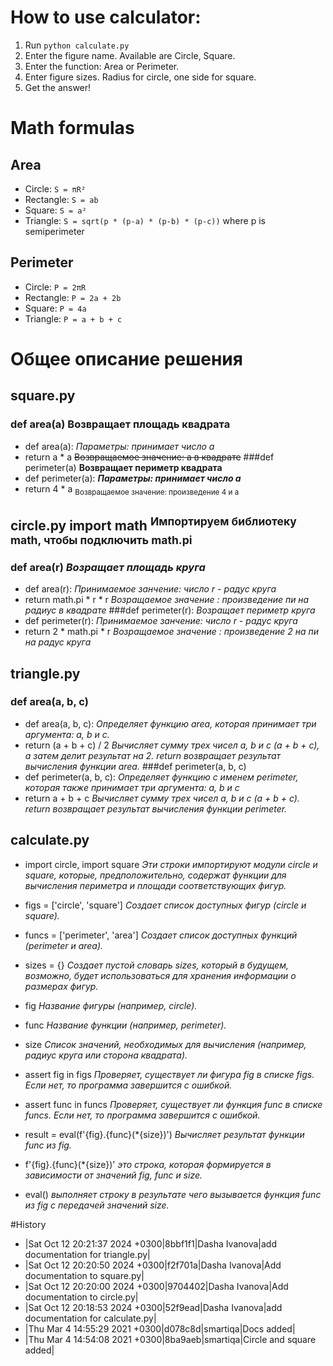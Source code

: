 # How to use calculator:
1. Run `python calculate.py`
2. Enter the figure name. Available are Circle, Square.
3. Enter the function: Area or Perimeter.
4. Enter figure sizes. Radius for circle, one side for square.
5. Get the answer!

# Math formulas
## Area
- Circle: `S = πR²`
- Rectangle: `S = ab`
- Square: `S = a²`
- Triangle: `S = sqrt(p * (p-a) * (p-b) * (p-c))` where p is semiperimeter

## Perimeter
- Circle: `P = 2πR`
- Rectangle: `P = 2a + 2b`
- Square: `P = 4a`
- Triangle: `P = a + b + c`

# Общее описание решения
## square.py
### def area(a) **Возвращает площадь квадрата**
- def area(a): *Параметры: принимает число a*
-	return a * a ~~Возвращаемое значение: а в квадрате~~
###def perimeter(a) **Возвращает периметр квадрата**
- def perimeter(a): ***Параметры: принимает число а***
-	return 4 * a <sub>Возвращаемое значение: произведение 4 и а</sub>
## circle.py import math <sup>Импортируем библиотеку math, чтобы подключить math.pi</sup>
### def area(r) *Возращает площадь круга*
- def area(r): *Принимаемое занчение: число r - радус круга*
-   return math.pi * r * r *Возращаемое значение : произведение пи на радиус в квадрате*
###def perimeter(r): *Возращает периметр круга*
- def perimeter(r): *Принимаемое занчение: число r - радус круга*
-   return 2 * math.pi * r *Возращаемое значение : произведение 2 на пи на радус круга*
## triangle.py
### def area(a, b, c)
- def area(a, b, c): *Определяет функцию area, которая принимает три аргумента: a, b и c.*
- return (a + b + c) / 2 *Вычисляет сумму трех чисел a, b и c (a + b + c), а затем делит результат на 2. return возвращает результат вычисления функции area.*
###def perimeter(a, b, c)
- def perimeter(a, b, c): *Определяет функцию с именем perimeter, которая также принимает три аргумента: a, b и c*
- return a + b + c *Вычисляет сумму трех чисел a, b и c (a + b + c). return возвращает результат вычисления функции perimeter.*
## calculate.py

- import circle, import square *Эти строки импортируют модули circle и square, которые, предположительно, содержат функции для вычисления периметра и площади соответствующих фигур.*

- figs = ['circle', 'square'] *Создает список доступных фигур (circle и square).*

- funcs = ['perimeter', 'area'] *Создает список доступных функций (perimeter и area).*

- sizes = {} *Создает пустой словарь sizes, который в будущем, возможно, будет использоваться для хранения информации о размерах фигур.*

- fig *Название фигуры (например, circle).*
- func *Название функции (например, perimeter).*
- size *Список значений, необходимых для вычисления (например, радиус круга или сторона квадрата).*

- assert fig in figs *Проверяет, существует ли фигура fig в списке figs. Если нет, то программа завершится с ошибкой.*
- assert func in funcs *Проверяет, существует ли функция func в списке funcs. Если нет, то программа завершится с ошибкой.*

- result = eval(f'{fig}.{func}(*{size})') *Вычисляет результат функции func из fig.* 

- f'{fig}.{func}(*{size})'  *это строка, которая формируется в зависимости от значений fig, func и size.*

- eval() *выполняет строку в результате чего вызывается функция func из fig с передачей значений size.*

#History
- |Sat Oct 12 20:21:37 2024 +0300|8bbf1f1|Dasha Ivanova|add documentation for triangle.py|
- |Sat Oct 12 20:20:50 2024 +0300|f2f701a|Dasha Ivanova|Add documentation to square.py|
- |Sat Oct 12 20:20:00 2024 +0300|9704402|Dasha Ivanova|Add documentation to circle.py|
- |Sat Oct 12 20:18:53 2024 +0300|52f9ead|Dasha Ivanova|add documentation for calculate.py|
- |Thu Mar 4 14:55:29 2021 +0300|d078c8d|smartiqa|Docs added|
- |Thu Mar 4 14:54:08 2021 +0300|8ba9aeb|smartiqa|Circle and square added|

